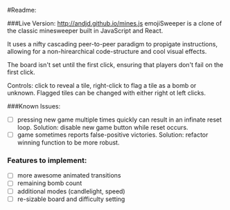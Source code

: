 #Readme:

###Live Version: http://andjd.github.io/mines.js
emojiSweeper is a clone of the classic minesweeper built in JavaScript and React. 

It uses a nifty cascading peer-to-peer paradigm to propigate instructions, allowing for a non-hirearchical code-structure and cool visual effects.  

The board isn't set until the first click, ensuring that players don't fail on the first click.

Controls: click to reveal a tile, right-click to flag a tile as a bomb or unknown.  Flagged tiles can be changed with either right ot left clicks.

###Known Issues:
- [ ] pressing new game multiple times quickly can result in an infinate reset loop.  Solution: disable new game button while reset occurs.
- [ ] game sometimes reports false-positive victories. Solution: refactor winning function to be more robust.

### Features to implement:
- [ ] more awesome animated transitions
- [ ] remaining bomb count
- [ ] additional modes (candlelight, speed)
- [ ] re-sizable board and difficulty setting